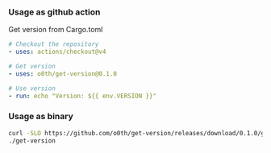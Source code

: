 ### Usage as github action

Get version from Cargo.toml

```yaml
# Checkout the repository
- uses: actions/checkout@v4

# Get version
- uses: o0th/get-version@0.1.0

# Use version
- run: echo "Version: ${{ env.VERSION }}"
```

### Usage as binary

```bash
curl -SLO https://github.com/o0th/get-version/releases/download/0.1.0/get-version
./get-version
```

